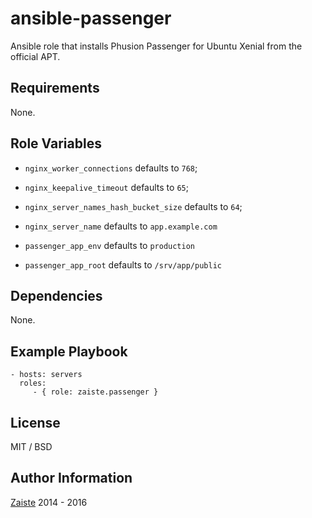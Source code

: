 ansible-passenger
=========

Ansible role that installs Phusion Passenger for Ubuntu Xenial from the official APT.

Requirements
------------

None.

Role Variables
--------------

- `nginx_worker_connections` defaults to `768`;
- `nginx_keepalive_timeout` defaults to `65`;
- `nginx_server_names_hash_bucket_size` defaults to `64`;
- `nginx_server_name` defaults to `app.example.com`

- `passenger_app_env` defaults to `production`
- `passenger_app_root` defaults to `/srv/app/public`

Dependencies
------------

None.

Example Playbook
----------------

    - hosts: servers
      roles:
         - { role: zaiste.passenger }

License
-------

MIT / BSD

Author Information
------------------

[Zaiste](http://zaiste.net) 2014 - 2016
